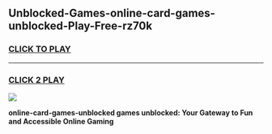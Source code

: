 
## Unblocked-Games-online-card-games-unblocked-Play-Free-rz70k
<h3>
<a href="https://premium76.site?title=online-card-games-unblocked&ref=18A1">CLICK TO PLAY</a></h3>
<hr>

<h3>
<a href="https://premium76.site?title=online-card-games-unblocked&ref=18A1">CLICK 2 PLAY</a>
  
</h3>

<a href="https://premium76.site?title=online-card-games-unblocked&ref=18A1"><img src="https://clearcache.store/games.png"></a>


**online-card-games-unblocked games unblocked: Your Gateway to Fun and Accessible Online Gaming**
